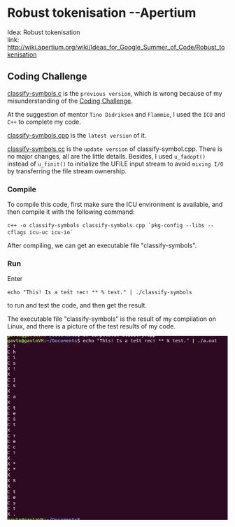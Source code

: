 # Robust tokenisation --Apertium

Idea: Robust tokenisation   
link: http://wiki.apertium.org/wiki/Ideas_for_Google_Summer_of_Code/Robust_tokenisation

## Coding Challenge

[classify-symbols.c](https://github.com/GavinWz/Apertium/blob/master/classify-symbols.c) is the ``previous version``, which is wrong because of my misunderstanding of the [Coding Challenge](http://wiki.apertium.org/wiki/Ideas_for_Google_Summer_of_Code/Robust_tokenisation).    

At the suggestion of mentor ``Tino Didriksen`` and ``Flammie``, I used the ``ICU`` and ``C++`` to complete my code.

[classify-symbols.cpp](https://github.com/GavinWz/Apertium/blob/master/classify-symbols.cpp) is the ``latest version`` of it. 

[classify-symbols.cc](https://github.com/GavinWz/Apertium/blob/master/classify-symbols.cc) is the ``update version`` of classify-symbol.cpp. There is no major changes, all are the little details. Besides, I used ``u_fadopt()`` instead of ``u_finit()`` to initialize the UFILE input stream to avoid ``mixing I/O`` by transferring the file stream ownership.

### Compile
To compile this code, first make sure the ICU environment is available, and then compile it with the following command:
```
c++ -o classify-symbols classify-symbols.cpp `pkg-config --libs --cflags icu-uc icu-io`
```
After compiling, we can get an executable file "classify-symbols".

### Run

Enter 
```
echo "This! Is a tešt тест ** % test." | ./classify-symbols
```
 to run and test the code, and then get the result.

The executable file "classify-symbols" is the result of my compilation on Linux, and there is a picture of the test results of my code.

![result](https://github.com/GavinWz/Apertium/blob/master/result.png?raw=true)